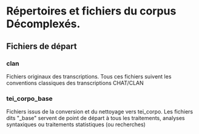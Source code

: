 # Répertoires et fichiers du corpus Décomplexés.

## Fichiers de départ

### clan
Fichiers originaux des transcriptions. Tous ces fichiers suivent les conventions classiques des transcriptions CHAT/CLAN

### tei_corpo_base
Fichiers issus de la conversion et du nettoyage vers tei_corpo. Les fichiers dits "_base" servent de point de départ à tous les traitements, analyses syntaxiques ou traitements statistiques (ou recherches)
